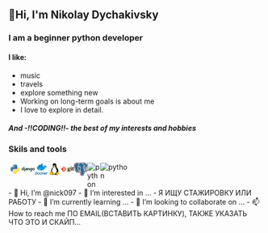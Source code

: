   ## 👋Hi, I'm  Nikolay Dychakivsky


### I am a beginner python developer



#### I like:
- music
- travels
- explore something new
- Working on long-term goals is about me 
-  I love to explore in detail.

##### And -!!CODING!!- the best of my interests and hobbies

### Skils and tools
<img align="left" alt="python" width=26px  
      src="https://raw.githubusercontent.com/github/explore/80688e429a7d4ef2fca1e82350fe8e3517d3494d/topics/python/python.png" />
      
<img align="left" alt="django" width=26px  
      src="https://raw.githubusercontent.com/github/explore/7456fdff59816d37ef383a6c8f32a26ff7332db2/topics/django/django.png" />      

<img align="left" alt="docker" width=26px  
      src="https://raw.githubusercontent.com/github/explore/80688e429a7d4ef2fca1e82350fe8e3517d3494d/topics/docker/docker.png" />
 
<img align="left" alt="linux" width=26px  
      src="https://raw.githubusercontent.com/github/explore/80688e429a7d4ef2fca1e82350fe8e3517d3494d/topics/linux/linux.png" />

<img align="left" alt="git" width=26px  
      src="https://raw.githubusercontent.com/github/explore/80688e429a7d4ef2fca1e82350fe8e3517d3494d/topics/git/git.png" />

<img align="left" alt="PostgreSQL" width=26px  
      src="https://raw.githubusercontent.com/github/explore/80688e429a7d4ef2fca1e82350fe8e3517d3494d/topics/postgresql/postgresql.png" />

<img align="left" alt="python" width=26px  
      src="https://upload.wikimedia.org/wikipedia/commons/thumb/1/1d/PyCharm_Icon.svg/120px-PyCharm_Icon.svg.png" />
      
<img align="left" alt="python" width=60px  
      src="https://upload.wikimedia.org/wikipedia/commons/thumb/8/87/Jinja_software_logo.svg/200px-Jinja_software_logo.svg.png" />



<br />
<br />
<br />
- 👋 Hi, I’m @nick097
- 👀 I’m interested in ...
- Я ИЩУ СТАЖИРОВКУ ИЛИ РАБОТУ
- 🌱 I’m currently learning ...
- 💞️ I’m looking to collaborate on ...
- 📫 How to reach me  ПО EMAIL(ВСТАВИТЬ КАРТИНКУ), ТАКЖЕ УКАЗАТЬ ЧТО ЭТО И СКАЙП...

<!---
nick097/nick097 is a ✨ special ✨ repository because its `README.md` (this file) appears on your GitHub profile.
You can click the Preview link to take a look at your changes.
--->
